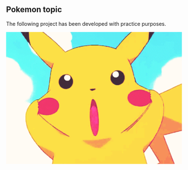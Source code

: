 ## Pokemon topic

The following project has been developed with practice purposes.

![Pickachu playing](wwwroot/img/pikachu_playing.gif)